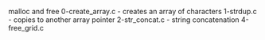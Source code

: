malloc and free
0-create_array.c - creates an array of characters
1-strdup.c - copies to another array pointer
2-str_concat.c - string concatenation
4-free_grid.c